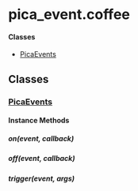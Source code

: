 # pica\_event.coffee

#### Classes
  
* [PicaEvents](#PicaEvents)
  






## Classes
  
### <a name="PicaEvents">[PicaEvents](PicaEvents)</a>
    
    
    
    
#### Instance Methods
      
##### <a name="on">on(event, callback)</a>

      
##### <a name="off">off(event, callback)</a>

      
##### <a name="trigger">trigger(event, args)</a>

      
    
    
  



